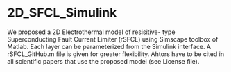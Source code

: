 # 2D_SFCL_Simulink
We proposed a 2D Electrothermal model of resisitive- type Superconducting Fault Current Limiter (rSFCL) using Simscape toolbox of Matlab.
Each layer can be parameterized from the Simulink interface.
A rSFCL_GitHub.m file is given for greater flexibility.
Ahtors have to be cited in all scientific papers that use the proposed model (see License file).

